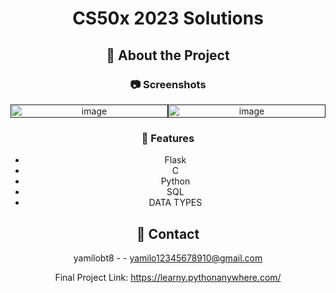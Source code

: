 <div align='center'>
  
<h1> CS50x 2023 Solutions </h1>

## :star2: About the Project

### :camera: Screenshots
<div style="display: flex; justify-content: space-between; align-items: center;">
  <div style="flex: 1; text-align: center;">
    <a href="">
      <img src="https://media.licdn.com/dms/image/D4E2DAQEgxsg_FCQUSw/profile-treasury-image-shrink_1920_1920/0/1694564489644?e=1698246000&v=beta&t=gEjJvUdsl61AJOZKBzt3ttaUaTgmqe-OP456FPJtrzI" alt="image" style="width: 100%;" />
    </a>
  </div>
  <div style="flex: 1; text-align: center;">
    <a href="">
      <img src="https://th.bing.com/th/id/OIP.moSzoPLPmE0b_Y_289gZTAHaEK?w=268&h=180&c=7&r=0&o=5&pid=1.7" alt="image" style="width: 100%;" />
    </a>
  </div>
</div>







### :dart: Features
- Flask
- C
- Python
- SQL
- DATA TYPES

## :handshake: Contact

yamilobt8 - - yamilo12345678910@gmail.com

Final Project Link: https://learny.pythonanywhere.com/
